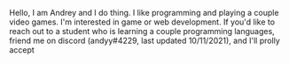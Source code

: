 Hello, I am Andrey and I do thing. I like programming and playing a couple video games. I'm interested in game or web development. If you'd like to reach out to a student who is learning a couple programming languages, friend me on discord (andyy#4229, last updated 10/11/2021), and I'll prolly accept
